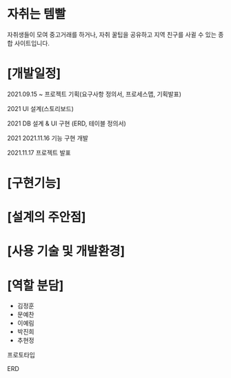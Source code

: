 # 자취는 템빨
자취생들이 모여 중고거래를 하거나, 자취 꿀팁을 공유하고 지역 친구를 사귈 수 있는 종합 사이트입니다.

# [개발일정]
2021.09.15 ~ 프로젝트 기획(요구사항 정의서, 프로세스맵, 기획발표)

2021       UI 설계(스토리보드)

2021      DB 설계 & UI 구현 (ERD, 테이블 정의서)
 
2021       2021.11.16 기능 구현 개발

2021.11.17 프로젝트 발표

# [구현기능]

# [설계의 주안점]

# [사용 기술 및 개발환경]

# [역할 분담]
- 김정훈
- 문예찬
- 이예림
- 박진희
- 추현정

프로토타입

ERD

